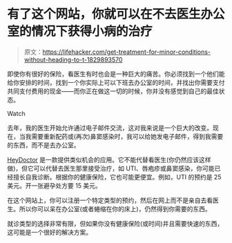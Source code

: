 # 有了这个网站，你就可以在不去医生办公室的情况下获得小病的治疗

> 原文：<https://lifehacker.com/get-treatment-for-minor-conditions-without-heading-to-t-1829893570>

即使你有很好的保险，看医生有时也会是一种巨大的痛苦。你必须找到一个他们能给你安排的时间，找到一个你实际上可以下班去办公室的时间，并找出你需要支付共同支付费用的现金——而你正在做这一切的时候，你并没有感觉到自己的最佳状态。

Watch

去年，我的医生开始允许通过电子邮件交流，这对我来说是一个巨大的改变。现在，当我需要重新配药或(再次)鼻窦感染时，我可以给她发电子邮件，得到我需要的东西，而不是去办公室。

[HeyDoctor](https://www.heydoctor.co/) 是一款提供类似机会的应用。它不能代替看医生(你仍然应该这样做)，但它可以代替去医生那里接受治疗，如 UTI、唇疱疹或鼻窦感染，你可能已经擅长自我诊断。根据你的健康保险，它也可能更便宜。例如，UTI 的预约是 25 美元。开一张避孕处方要 15 美元。

在这个网站上，你可以注册一个特定类型的预约，然后在网上而不是亲自去看医生。所以你可以呆在办公室(或者蜷缩在你的床上)，仍然得到你需要的东西。

就诊类型的选择非常有限，但如果你没有健康保险(或时间)并且需要快速的东西，这可能是一个很好的解决方案。